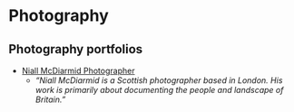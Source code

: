 # Photography

## Photography portfolios

- [Niall McDiarmid Photographer](http://www.niallmcdiarmid.com/)
  - _“Niall McDiarmid is a Scottish photographer based in London. His work is primarily about documenting the people and landscape of Britain.”_
